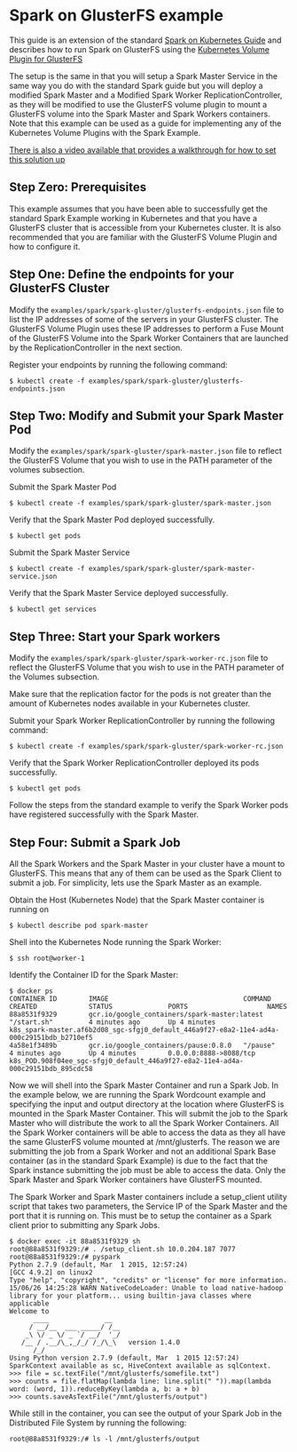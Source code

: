 # Spark on GlusterFS example

This guide is an extension of the standard [Spark on Kubernetes Guide](https://github.com/GoogleCloudPlatform/kubernetes/tree/master/examples/spark) and describes how to run Spark on GlusterFS using the [Kubernetes Volume Plugin for GlusterFS](https://github.com/GoogleCloudPlatform/kubernetes/tree/master/examples/glusterfs)

The setup is the same in that you will setup a Spark Master Service in the same way you do with the standard Spark guide but you will deploy a modified Spark Master and a Modified Spark Worker ReplicationController, as they will be modified to use the GlusterFS volume plugin to mount a GlusterFS volume into the Spark Master and Spark Workers containers. Note that this example can be used as a guide for implementing any of the Kubernetes Volume Plugins with the Spark Example.

[There is also a video available that provides a walkthrough for how to set this solution up](https://youtu.be/xyIaoM0-gM0)

## Step Zero: Prerequisites

This example assumes that you have been able to successfully get the standard Spark Example working in Kubernetes and that you have a GlusterFS cluster that is accessible from your Kubernetes cluster. It is also recommended that you are familiar with the GlusterFS Volume Plugin and how to configure it. 

## Step One: Define the endpoints for your GlusterFS Cluster

Modify the `examples/spark/spark-gluster/glusterfs-endpoints.json` file to list the IP addresses of some of the servers in your GlusterFS cluster. The GlusterFS Volume Plugin uses these IP addresses to perform a Fuse Mount of the GlusterFS Volume into the Spark Worker Containers that are launched by the ReplicationController in the next section.

Register your endpoints by running the following command:

```shell
$ kubectl create -f examples/spark/spark-gluster/glusterfs-endpoints.json
```
## Step Two: Modify and Submit your Spark Master Pod

Modify the `examples/spark/spark-gluster/spark-master.json` file to reflect the GlusterFS Volume that you wish to use in the PATH parameter of the volumes subsection. 

Submit the Spark Master Pod 

```shell
$ kubectl create -f examples/spark/spark-gluster/spark-master.json
```
Verify that the Spark Master Pod deployed successfully.

```shell
$ kubectl get pods
```

Submit the Spark Master Service 
```shell
$ kubectl create -f examples/spark/spark-gluster/spark-master-service.json
```

Verify that the Spark Master Service deployed successfully.
```shell
$ kubectl get services
```

## Step Three: Start your Spark workers

Modify the `examples/spark/spark-gluster/spark-worker-rc.json` file to reflect the GlusterFS Volume that you wish to use in the PATH parameter of the Volumes subsection. 

Make sure that the replication factor for the pods is not greater than the amount of Kubernetes nodes available in your Kubernetes cluster.

Submit your Spark Worker ReplicationController by running the following command:

```shell
$ kubectl create -f examples/spark/spark-gluster/spark-worker-rc.json
```
Verify that the Spark Worker ReplicationController deployed its pods successfully.

```shell
$ kubectl get pods
```
Follow the steps from the standard example to verify the Spark Worker pods have registered successfully with the Spark Master.

## Step Four: Submit a Spark Job

All the Spark Workers and the Spark Master in your cluster have a mount to GlusterFS. This means that any of them can be used as the Spark Client to submit a job. For simplicity, lets use the Spark Master as an example.

Obtain the Host (Kubernetes Node) that the Spark Master container is running on
```shell
$ kubectl describe pod spark-master
```

Shell into the Kubernetes Node running the Spark Worker:

```shell
$ ssh root@worker-1
```

Identify the Container ID for the Spark Master:

```
$ docker ps
CONTAINER ID        IMAGE                                  COMMAND             CREATED             STATUS              PORTS                    NAMES
88a8531f9329        gcr.io/google_containers/spark-master:latest              "/start.sh"         4 minutes ago       Up 4 minutes                                 k8s_spark-master.af6b2d08_sgc-sfgj0_default_446a9f27-e8a2-11e4-ad4a-000c29151bdb_b2710ef5   
4a58e1f3489b        gcr.io/google_containers/pause:0.8.0   "/pause"            4 minutes ago       Up 4 minutes        0.0.0.0:8888->8088/tcp   k8s_POD.908f04ee_sgc-sfgj0_default_446a9f27-e8a2-11e4-ad4a-000c29151bdb_895cdc58 
```

Now we will shell into the Spark Master Container and run a Spark Job. In the example below, we are running the Spark Wordcount example and specifying the input and output directory at the location where GlusterFS is mounted in the Spark Master Container. This will submit the job to the Spark Master who will distribute the work to all the Spark Worker Containers. All the Spark Worker containers  will be able to access the data as they all have the same GlusterFS volume mounted at /mnt/glusterfs. The reason we are submitting the job from a Spark Worker and not an additional Spark Base container (as in the standard Spark Example) is due to the fact that the Spark instance submitting the job must be able to access the data. Only the Spark Master and Spark Worker containers have GlusterFS mounted.

The Spark Worker and Spark Master containers include a setup_client utility script that takes two parameters, the Service IP of the Spark Master and the port that it is running on. This must be to setup the container as a Spark client prior to submitting any Spark Jobs.

```
$ docker exec -it 88a8531f9329 sh
root@88a8531f9329:/# . /setup_client.sh 10.0.204.187 7077
root@88a8531f9329:/# pyspark
Python 2.7.9 (default, Mar  1 2015, 12:57:24) 
[GCC 4.9.2] on linux2
Type "help", "copyright", "credits" or "license" for more information.
15/06/26 14:25:28 WARN NativeCodeLoader: Unable to load native-hadoop library for your platform... using builtin-java classes where applicable
Welcome to
      ____              __
     / __/__  ___ _____/ /__
    _\ \/ _ \/ _ `/ __/  '_/
   /__ / .__/\_,_/_/ /_/\_\   version 1.4.0
      /_/
Using Python version 2.7.9 (default, Mar  1 2015 12:57:24)
SparkContext available as sc, HiveContext available as sqlContext.
>>> file = sc.textFile("/mnt/glusterfs/somefile.txt")
>>> counts = file.flatMap(lambda line: line.split(" ")).map(lambda word: (word, 1)).reduceByKey(lambda a, b: a + b)
>>> counts.saveAsTextFile("/mnt/glusterfs/output")
```
While still in the container, you can see the output of your Spark Job in the Distributed File System by running the following:

```shell
root@88a8531f9329:/# ls -l /mnt/glusterfs/output
```

